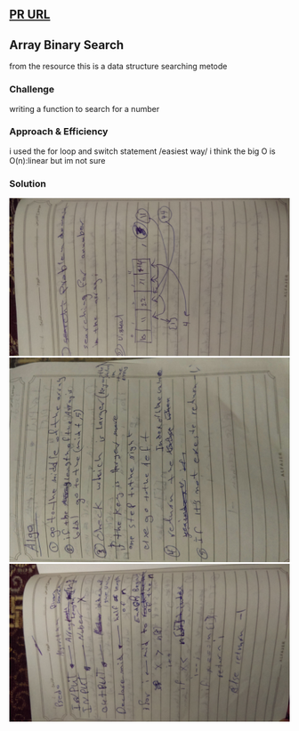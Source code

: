 ## [PR URL](https://github.com/yousef-401-advanced-javascript/data-structures-and-algorithms/pull/4)
## Array Binary Search
from the resource this is a data structure searching metode
### Challenge
writing  a function to search for a number

### Approach & Efficiency

i used the for loop and switch statement /easiest way/ i think the big O is O(n):linear but im not sure

### Solution
![whiteboard images](../../assets/array-binary-search/array-binary-search1.jpg)
![whiteboard images](../../assets/array-binary-search/array-binary-search2.jpg)
![whiteboard images](../../assets/array-binary-search/array-binary-search3.jpg)
